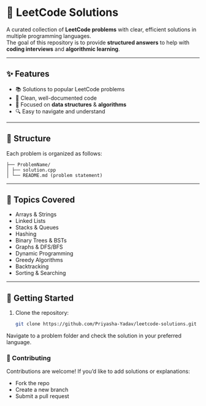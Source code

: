 # 🧩 LeetCode Solutions

A curated collection of **LeetCode problems** with clear, efficient solutions in multiple programming languages.  
The goal of this repository is to provide **structured answers** to help with **coding interviews** and **algorithmic learning**.

---

## ✨ Features
- 📚 Solutions to popular LeetCode problems  
- 📝 Clean, well-documented code  
- 🚀 Focused on **data structures** & **algorithms**  
- 🔍 Easy to navigate and understand  

---

## 📂 Structure
Each problem is organized as follows:
```
├── ProblemName/
│ ├── solution.cpp
│ └── README.md (problem statement)
```

---

## 🎯 Topics Covered
- Arrays & Strings  
- Linked Lists  
- Stacks & Queues  
- Hashing  
- Binary Trees & BSTs  
- Graphs & DFS/BFS  
- Dynamic Programming  
- Greedy Algorithms  
- Backtracking  
- Sorting & Searching  

---

## 🚀 Getting Started
1. Clone the repository:
   ```bash
   git clone https://github.com/Priyasha-Yadav/leetcode-solutions.git

  Navigate to a problem folder and check the solution in your preferred language.

### 🤝 Contributing

Contributions are welcome!
If you’d like to add solutions or explanations:
- Fork the repo
- Create a new branch
- Submit a pull request
